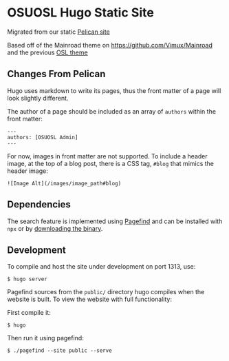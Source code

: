 OSUOSL Hugo Static Site
=======================

Migrated from our static [Pelican site](https://github.com/osuosl/osuosl-pelican)

Based off of the Mainroad theme on https://github.com/Vimux/Mainroad and the previous [OSL theme](https://github.com/osuosl/dougfir-pelican-theme)

Changes From Pelican
--------------------

Hugo uses markdown to write its pages, thus the front matter of a page will look slightly different.

The author of a page should be included as an array of ``authors`` within the front matter:

```
---
authors: [OSUOSL Admin]
---
```

For now, images in front matter are not supported. To include a header image, at the top of a blog post,
there is a CSS tag, ``#blog`` that mimics the header image:

```
![Image Alt](/images/image_path#blog)
```

Dependencies
------------

The search feature is implemented using [Pagefind](https://pagefind.app/) and can be installed with `npx` or by [downloading the binary](https://pagefind.app/docs/installation/#downloading-a-precompiled-binary).

Development
-----------

To compile and host the site under development on port 1313, use:

```
$ hugo server
```

Pagefind sources from the `public/` directory hugo compiles when the website is built. To view the website with full functionality:

First compile it:
```
$ hugo
```

Then run it using pagefind:
```
$ ./pagefind --site public --serve
```